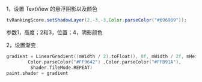 1，设置 TextView 的悬浮阴影以及颜色

```java
tvRankingScore.setShadowLayer(2,-3,-3,Color.parseColor("#696969"));
```

参数1，高度；2和3，位置；4，阴影颜色

2，设置渐变

```kotlin
gradient = LinearGradient((mWidth / 2).toFloat(), 0f, mWidth / 2f, mHeight.toFloat(),
        Color.parseColor("#FF9642") ,Color.parseColor("#FFB91A"),
         Shader.TileMode.REPEAT)
paint.shader = gradient
```


